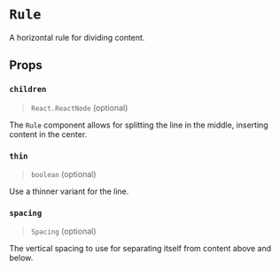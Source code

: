 # `Rule`

A horizontal rule for dividing content.

## Props

### `children`
> `React.ReactNode` (optional)

The `Rule` component allows for splitting the line in the middle, inserting
content in the center. 

### `thin`
> `boolean` (optional)

Use a thinner variant for the line.

### `spacing`
> `Spacing` (optional)

The vertical spacing to use for separating itself from content above and below.
